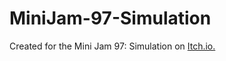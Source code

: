 # MiniJam-97-Simulation

Created for the Mini Jam 97: Simulation on [Itch.io.](https://kadby.itch.io/virus-trails)

